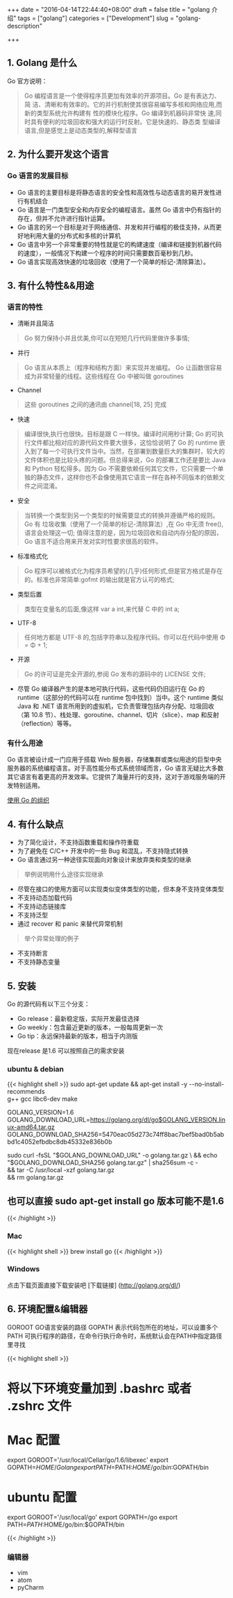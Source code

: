+++
date = "2016-04-14T22:44:40+08:00"
draft = false
title = "golang 介绍"
tags = ["golang"]
categories = ["Development"]
slug = "golang-description"

+++

## 1. Golang 是什么

Go 官方说明：
> Go 编程语言是一个使得程序员更加有效率的开源项目。Go 是有表达力、简 洁、清晰和有效率的。它的并行机制使其很容易编写多核和网络应用,而新的类型系统允许构建有 性的模块化程序。Go 编译到机器码非常快 速,同时具有便利的垃圾回收和强大的运行时反射。它是快速的、静态类 型编译语言,但是感觉上是动态类型的,解释型语言

## 2. 为什么要开发这个语言

### Go 语言的发展目标

* Go 语言的主要目标是将静态语言的安全性和高效性与动态语言的易开发性进行有机结合
* Go 语言是一门类型安全和内存安全的编程语言。虽然 Go 语言中仍有指针的存在，但并不允许进行指针运算。
* Go 语言的另一个目标是对于网络通信、并发和并行编程的极佳支持，从而更好地利用大量的分布式和多核的计算机
* Go 语言中另一个非常重要的特性就是它的构建速度（编译和链接到机器代码的速度），一般情况下构建一个程序的时间只需要数百毫秒到几秒。
* Go 语言实现高效快速的垃圾回收（使用了一个简单的标记-清除算法）。


## 3. 有什么特性&&用途

### 语言的特性

* 清晰并且简洁

> Go 努力保持小并且优美,你可以在短短几行代码里做许多事情;

* 并行

> Go 语言从本质上（程序和结构方面）来实现并发编程。
> Go 让函数很容易成为非常轻量的线程。这些线程在 Go 中被叫做 goroutines

* Channel

> 这些 goroutines 之间的通讯由 channel[18, 25] 完成

* 快速

> 编译很快,执行也很快。目标是跟 C 一样快。编译时间用秒计算;
> Go 的可执行文件都比相对应的源代码文件要大很多，这恰恰说明了 Go 的 runtime 嵌入到了每一个可执行文件当中。当然，在部署到数量巨大的集群时，较大的文件体积也是比较头疼的问题。但总得来说，Go 的部署工作还是要比 Java 和 Python 轻松得多。因为 Go 不需要依赖任何其它文件，它只需要一个单独的静态文件，这样你也不会像使用其它语言一样在各种不同版本的依赖文件之间混淆。

* 安全

> 当转换一个类型到另一个类型的时候需要显式的转换并遵循严格的规则。Go 有 垃圾收集（使用了一个简单的标记-清除算法）,在 Go 中无须 free(),语言会处理这一切;
> 值得注意的是，因为垃圾回收和自动内存分配的原因，Go 语言不适合用来开发对实时性要求很高的软件。

* 标准格式化

> Go 程序可以被格式化为程序员希望的(几乎)任何形式,但是官方格式是存在的。标准也非常简单:gofmt 的输出就是官方认可的格式;

* 类型后置

> 类型在变量名的后面,像这样 var a int,来代替 C 中的 int a;

* UTF-8

> 任何地方都是 UTF-8 的,包括字符串以及程序代码。你可以在代码中使用 Φ = Φ + 1;

* 开源

> Go 的许可证是完全开源的,参阅 Go 发布的源码中的 LICENSE 文件;

* 尽管 Go 编译器产生的是本地可执行代码，这些代码仍旧运行在 Go 的 runtime（这部分的代码可以在 runtime 包中找到）当中。这个 runtime 类似 Java 和 .NET 语言所用到的虚拟机，它负责管理包括内存分配、垃圾回收（第 10.8 节）、栈处理、goroutine、channel、切片（slice）、map 和反射（reflection）等等。

### 有什么用途

Go 语言被设计成一门应用于搭载 Web 服务器，存储集群或类似用途的巨型中央服务器的系统编程语言。对于高性能分布式系统领域而言，Go 语言无疑比大多数其它语言有着更高的开发效率。它提供了海量并行的支持，这对于游戏服务端的开发特别适用。

[使用 Go 的组织](http://go-lang.cat-v.org/organizations-using-go)


## 4. 有什么缺点

* 为了简化设计，不支持函数重载和操作符重载
* 为了避免在 C/C++ 开发中的一些 Bug 和混乱，不支持隐式转换
* Go 语言通过另一种途径实现面向对象设计来放弃类和类型的继承
> 举例说明用什么途径实现继承

* 尽管在接口的使用方面可以实现类似变体类型的功能，但本身不支持变体类型
* 不支持动态加载代码
* 不支持动态链接库
* 不支持泛型
* 通过 recover 和 panic 来替代异常机制
> 举个异常处理的例子

* 不支持断言
* 不支持静态变量


## 5. 安装

Go 的源代码有以下三个分支：

* Go release：最新稳定版，实际开发最佳选择
* Go weekly：包含最近更新的版本，一般每周更新一次
* Go tip：永远保持最新的版本，相当于内测版

现在release 是1.6 可以按照自己的需求安装

### ubuntu & debian

{{< highlight shell >}}
sudo apt-get update && apt-get install -y --no-install-recommends \
    g++ gcc libc6-dev make 

GOLANG_VERSION=1.6
GOLANG_DOWNLOAD_URL=https://golang.org/dl/go$GOLANG_VERSION.linux-amd64.tar.gz
GOLANG_DOWNLOAD_SHA256=5470eac05d273c74ff8bac7bef5bad0b5abbd1c4052efbdbc8db45332e836b0b

sudo curl -fsSL "$GOLANG_DOWNLOAD_URL" -o golang.tar.gz \
    && echo "$GOLANG_DOWNLOAD_SHA256  golang.tar.gz" | sha256sum -c - \
    && tar -C /usr/local -xzf golang.tar.gz \
    && rm golang.tar.gz

## 也可以直接 sudo apt-get install go 版本可能不是1.6
{{< /highlight >}}


### Mac

{{< highlight shell >}}
brew install go
{{< /highlight >}}


### Windows

点击下载页面直接下载安装吧 [下载链接] (http://golang.org/dl/)

## 6. 环境配置&编辑器

GOROOT GO语言安装的路径
GOPATH 表示代码包所在的地址，可以设置多个
PATH 可执行程序的路径，在命令行执行命令时，系统默认会在PATH中指定路径里寻找

{{< highlight shell >}}
# 将以下环境变量加到 .bashrc 或者 .zshrc 文件
# Mac 配置
export GOROOT='/usr/local/Cellar/go/1.6/libexec'
export GOPATH=$HOME/Golang
export PATH=$PATH:$HOME/go/bin:$GOPATH/bin

# ubuntu 配置
export GOROOT='/usr/local/go'
export GOPATH=/go
export PATH=$PATH:$HOME/go/bin:$GOPATH/bin

{{< /highlight >}}

### 编辑器

* vim
* atom
* pyCharm
